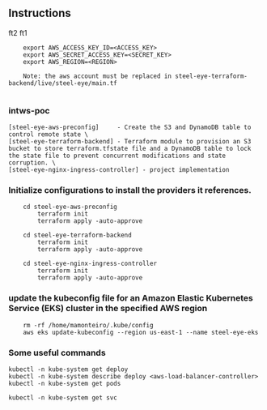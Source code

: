 ## Instructions 
ft2
ft1
```
    export AWS_ACCESS_KEY_ID=<ACCESS_KEY>
    export AWS_SECRET_ACCESS_KEY=<SECRET_KEY>
    export AWS_REGION=<REGION>  
    
    Note: the aws account must be replaced in steel-eye-terraform-backend/live/steel-eye/main.tf
    
```


### intws-poc
    [steel-eye-aws-preconfig]     - Create the S3 and DynamoDB table to control remote state \
    [steel-eye-terraform-backend] - Terraform module to provision an S3 bucket to store terraform.tfstate file and a DynamoDB table to lock the state file to prevent concurrent modifications and state corruption. \
    [steel-eye-nginx-ingress-controller] - project implementation

### Initialize configurations to install the providers it references.
```
    cd steel-eye-aws-preconfig
        terraform init
        terraform apply -auto-approve
        
    cd steel-eye-terraform-backend
        terraform init
        terraform apply -auto-approve
        
    cd steel-eye-nginx-ingress-controller
        terraform init
        terraform apply -auto-approve
```

### update the kubeconfig file for an Amazon Elastic Kubernetes Service (EKS) cluster in the specified AWS region
```
    rm -rf /home/mamonteiro/.kube/config  
    aws eks update-kubeconfig --region us-east-1 --name steel-eye-eks
```


### Some useful commands
```
kubectl -n kube-system get deploy
kubectl -n kube-system describe deploy <aws-load-balancer-controller>
kubectl -n kube-system get pods

kubectl -n kube-system get svc

```